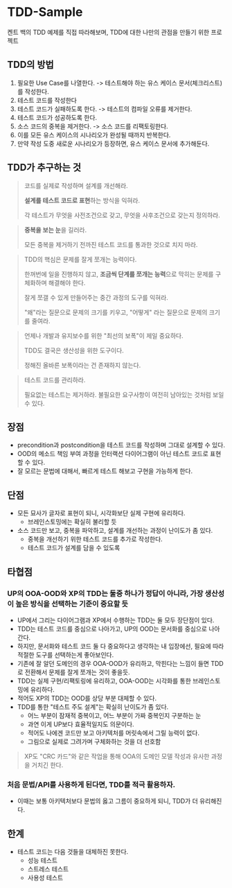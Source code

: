 # TDD-Sample

켄트 백의 TDD 예제를 직접 따라해보며, TDD에 대한 나만의 관점을 만들기 위한 프로젝트

## TDD의 방법
1. 필요한 Use Case를 나열한다. -> 테스트해야 하는 유스 케이스 문서(체크리스트)를 작성한다.
2. 테스트 코드를 작성한다
3. 테스트 코드가 실패하도록 한다. -> 테스트의 컴파일 오류를 제거한다.
4. 테스트 코드가 성공하도록 한다.
5. 소스 코드의 중복을 제거한다. -> 소스 코드를 리팩토링한다.
6. 이를 모든 유스 케이스의 시나리오가 완성될 때까지 반복한다.
7. 만약 작성 도중 새로운 시나리오가 등장하면, 유스 케이스 문서에 추가해둔다.

## TDD가 추구하는 것
> 코드를 실제로 작성하며 설계를 개선해라.
> 
> **설계를 테스트 코드로 표현**하는 방식을 익혀라. 
> 
> 각 테스트가 무엇을 사전조건으로 갖고, 무엇을 사후조건으로 갖는지 정의하라.

> **중복을 보는 눈**을 길러라.
> 
> 모든 중복을 제거하기 전까진 테스트 코드를 통과한 것으로 치지 마라.

> TDD의 핵심은 문제를 잘게 쪼개는 능력이다. 
> 
> 한꺼번에 일을 진행하지 않고, **조금씩 단계를 쪼개는 능력**으로 막히는 문제를 구체화하며 해결해야 한다.
> 
> 잘게 쪼갤 수 있게 만들어주는 중간 과정의 도구를 익혀라.
> 
> "왜"라는 질문으로 문제의 크기를 키우고, "어떻게" 라는 질문으로 문제의 크기를 줄여라.

> 언제나 개발과 유지보수를 위한 "최선의 보폭"이 제일 중요하다.
> 
> TDD도 결국은 생산성을 위한 도구이다.
> 
> 정해진 올바른 보폭이라는 건 존재하지 않는다.

> 테스트 코드를 관리하라.
>
> 필요없는 테스트는 제거하라.
> 불필요한 요구사항이 여전히 남아있는 것처럼 보일 수 있다.

## 장점
- precondition과 postcondition을 테스트 코드를 작성하며 그대로 설계할 수 있다.
- OOD의 메소드 책임 부여 과정을 인터랙션 다이어그램이 아닌 테스트 코드로 표현할 수 있다.
- 잘 모르는 문법에 대해서, 빠르게 테스트 해보고 구현을 가능하게 한다.

## 단점
- 모든 묘사가 글자로 표현이 되니, 시각화보단 실제 구현에 유리하다.
  - 브레인스토밍에는 확실히 불리할 듯
- 소스 코드만 보고, 중복을 파악하고, 설계를 개선하는 과정이 난이도가 좀 있다.
  - 중복을 개선하기 위한 테스트 코드를 추가로 작성한다.
  - 테스트 코드가 설계를 담을 수 있도록

## 타협점
### UP의 OOA-OOD와 XP의 TDD는 둘중 하나가 정답이 아니라, 가장 생산성이 높은 방식을 선택하는 기준이 중요할 듯
- UP에서 그리는 다이어그램과 XP에서 수행하는 TDD는 둘 모두 장단점이 있다.
- TDD는 테스트 코드를 중심으로 나아가고, UP의 OOD는 문서화를 중심으로 나아간다.
- 하지만, 문서화와 테스트 코드 둘 다 중요하다고 생각하는 내 입장에선, 필요에 따라 적절한 도구를 선택하는게 좋아보인다.
- 기존에 잘 알던 도메인의 경우 OOA-OOD가 유리하고, 막힌다는 느낌이 들면 TDD로 전환해서 문제를 잘게 쪼개는 것이 좋을듯.
- TDD는 실제 구현/리팩토링에 유리하고, OOA-OOD는 시각화를 통한 브레인스토밍에 유리하다.
- 적어도 XP의 TDD는 OOD를 상당 부분 대체할 수 있다.
- TDD를 통한 "테스트 주도 설계"는 확실히 난이도가 좀 있다.
  - 어느 부분이 잠재적 중복이고, 어느 부분이 가짜 중복인지 구분하는 눈
  - 과연 이게 UP보다 효율적일지도 의문이다.
  - 적어도 나에겐 코드만 보고 아키텍처를 머릿속에서 그릴 능력이 없다.
  - 그림으로 실제로 그려가며 구체화하는 것을 더 선호함
> XP도 "CRC 카드"와 같은 작업을 통해 OOA의 도메인 모델 작성과 유사한 과정을 거치긴 한다.

### 처음 문법/API를 사용하게 된다면, TDD를 적극 활용하자.
- 이때는 보통 아키텍처보다 문법의 옳고 그름이 중요하게 되니, TDD가 더 유리해진다.

## 한계
- 테스트 코드는 다음 것들을 대체하진 못한다.
  - 성능 테스트
  - 스트레스 테스트
  - 사용성 테스트